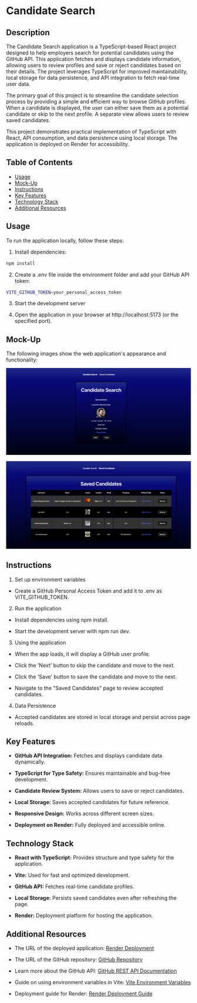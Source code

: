 # Candidate Search

## Description

The Candidate Search application is a TypeScript-based React project designed to help employers search for potential candidates using the GitHub API. This application fetches and displays candidate information, allowing users to review profiles and save or reject candidates based on their details. The project leverages TypeScript for improved maintainability, local storage for data persistence, and API integration to fetch real-time user data.

The primary goal of this project is to streamline the candidate selection process by providing a simple and efficient way to browse GitHub profiles. When a candidate is displayed, the user can either save them as a potential candidate or skip to the next profile. A separate view allows users to review saved candidates.

This project demonstrates practical implementation of TypeScript with React, API consumption, and data persistence using local storage. The application is deployed on Render for accessibility.

## Table of Contents

- [Usage](#usage)
- [Mock-Up](#mock-up)
- [Instructions](#instructions)
- [Key Features](#key-features)
- [Technology Stack](#technology-stack)
- [Additional Resources](#additional-resources)

## Usage

To run the application locally, follow these steps:

1. Install dependencies:
  ```bash
  npm install
  ```

2. Create a .env file inside the environment folder and add your GitHub API token:
  ```bash
  VITE_GITHUB_TOKEN=your_personal_access_token
  ```

3. Start the development server

4. Open the application in your browser at http://localhost:5173 (or the specified port).


## Mock-Up

The following images show the web application's appearance and functionality:

![The candidate search page displays a candidate's information and allows the user to accept or reject the candidate and view a list of potential candidates.](./images/sc1.jpg)

![The saved candidates page displays a list of potential candidates and allows the user to reject a candidate.](./images/sc2.jpg)

## Instructions

1. Set up environment variables

* Create a GitHub Personal Access Token and add it to .env as VITE_GITHUB_TOKEN.

2. Run the application

* Install dependencies using npm install.

* Start the development server with npm run dev.

3. Using the application

* When the app loads, it will display a GitHub user profile.

* Click the 'Next' button to skip the candidate and move to the next.

* Click the 'Save' button to save the candidate and move to the next.

* Navigate to the "Saved Candidates" page to review accepted candidates.

4. Data Persistence

* Accepted candidates are stored in local storage and persist across page reloads.

## Key Features

* **GitHub API Integration:** Fetches and displays candidate data dynamically.

* **TypeScript for Type Safety:** Ensures maintainable and bug-free development.

* **Candidate Review System:** Allows users to save or reject candidates.

* **Local Storage:** Saves accepted candidates for future reference.

* **Responsive Design:** Works across different screen sizes.

* **Deployment on Render:** Fully deployed and accessible online.

## Technology Stack

* **React with TypeScript:** Provides structure and type safety for the application.

* **Vite:** Used for fast and optimized development.

* **GitHub API:** Fetches real-time candidate profiles.

* **Local Storage:** Persists saved candidates even after refreshing the page.

* **Render:** Deployment platform for hosting the application.

## Additional Resources

* The URL of the deployed application: [Render Deployment](https://candidate-search-v96h.onrender.com/)

* The URL of the GitHub repository: [GitHub Repository](https://github.com/gilmerperez/candidate-search)

* Learn more about the GitHub API: [GitHub REST API Documentation](https://docs.github.com/en/rest/users/users)

* Guide on using environment variables in Vite: [Vite Environment Variables](https://vite.dev/guide/env-and-mode)

* Deployment guide for Render: [Render Deployment Guide](https://coding-boot-camp.github.io/full-stack/render/render-deployment-guide)
